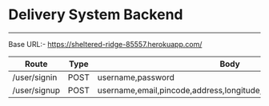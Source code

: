# Delivery System Backend
---
Base URL:- https://sheltered-ridge-85557.herokuapp.com/

|Route|Type|Body|
|---|---|---|
| /user/signin |POST|username,password|
| /user/signup |POST|username,email,pincode,address,longitude,latitute,password,phoneno|
